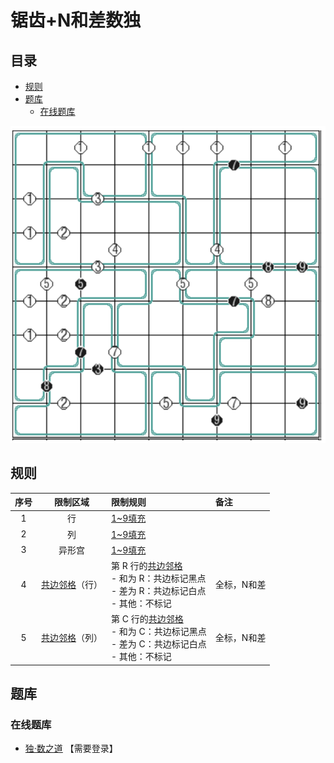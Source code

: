 # 锯齿+N和差数独
<!-- START doctoc generated TOC please keep comment here to allow auto update -->
<!-- DON'T EDIT THIS SECTION, INSTEAD RE-RUN doctoc TO UPDATE -->
## 目录

- [规则](#%E8%A7%84%E5%88%99)
- [题库](#%E9%A2%98%E5%BA%93)
  - [在线题库](#%E5%9C%A8%E7%BA%BF%E9%A2%98%E5%BA%93)

<!-- END doctoc generated TOC please keep comment here to allow auto update -->

![题](../../../images/sudoku/锯齿+N和差数独.png)

## 规则

| 序号 | 限制区域 | 限制规则 | 备注 |
| :---: | :---: | :--- | :--- |
| 1 | 行 | [1~9填充] | |
| 2 | 列 | [1~9填充] | |
| 3 | 异形宫 | [1~9填充] | |
| 4 | [共边邻格]（行） | 第 R 行的[共边邻格]<br/>- 和为 R：共边标记黑点<br/>- 差为 R：共边标记白点<br/>- 其他：不标记 | 全标，N和差 |
| 5 | [共边邻格]（列） | 第 C 行的[共边邻格]<br/>- 和为 C：共边标记黑点<br/>- 差为 C：共边标记白点<br/>- 其他：不标记 | 全标，N和差 |

## 题库

### 在线题库

- [独·数之道](http://www.sudokufans.org.cn/lx/game.index.php?type=nn) 【需要登录】

[1~9填充]: ../../../rules/rules.md#1to9填充
[共边邻格]: ../../../rules/rules.md#共边邻格
